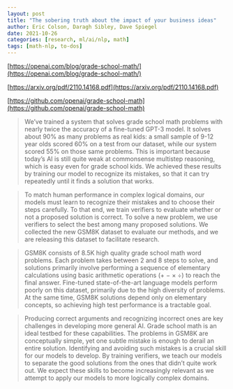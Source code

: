 ```yaml
---
layout: post
title: "The sobering truth about the impact of your business ideas"
author: Eric Colson, Daragh Sibley, Dave Spiegel
date: 2021-10-26
categories: [research, ml/ai/nlp, math]
tags: [math-nlp, to-dos]
---
```


[https://openai.com/blog/grade-school-math/](https://openai.com/blog/grade-school-math/)

[https://arxiv.org/pdf/2110.14168.pdf](https://arxiv.org/pdf/2110.14168.pdf)

[https://github.com/openai/grade-school-math](https://github.com/openai/grade-school-math)

> We’ve trained a system that solves grade school math problems with nearly twice the accuracy of a fine-tuned GPT-3 model. It solves about 90% as many problems as real kids: a small sample of 9-12 year olds scored 60% on a test from our dataset, while our system scored 55% on those same problems. This is important because today’s AI is still quite weak at commonsense multistep reasoning, which is easy even for grade school kids. We achieved these results by training our model to recognize its mistakes, so that it can try repeatedly until it finds a solution that works.

> To match human performance in complex logical domains, our models must learn to recognize their mistakes and to choose their steps carefully. To that end, we train verifiers to evaluate whether or not a proposed solution is correct. To solve a new problem, we use verifiers to select the best among many proposed solutions. We collected the new GSM8K dataset to evaluate our methods, and we are releasing this dataset to facilitate research.

> GSM8K consists of 8.5K high quality grade school math word problems. Each problem takes between 2 and 8 steps to solve, and solutions primarily involve performing a sequence of elementary calculations using basic arithmetic operations (+ − × ÷) to reach the final answer. Fine-tuned state-of-the-art language models perform poorly on this dataset, primarily due to the high diversity of problems. At the same time, GSM8K solutions depend only on elementary concepts, so achieving high test performance is a tractable goal.

> Producing correct arguments and recognizing incorrect ones are key challenges in developing more general AI. Grade school math is an ideal testbed for these capabilities. The problems in GSM8K are conceptually simple, yet one subtle mistake is enough to derail an entire solution. Identifying and avoiding such mistakes is a crucial skill for our models to develop. By training verifiers, we teach our models to separate the good solutions from the ones that didn’t quite work out. We expect these skills to become increasingly relevant as we attempt to apply our models to more logically complex domains.

